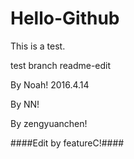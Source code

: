 # Hello-Github
This is a test.

test branch readme-edit 


By Noah! 2016.4.14

By NN!

By zengyuanchen!

####Edit by featureC!####
